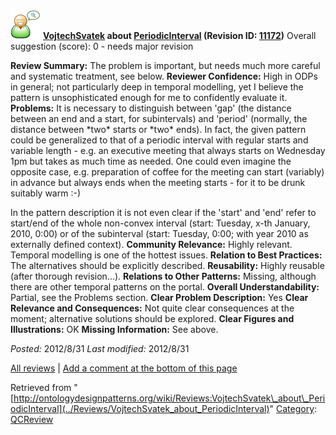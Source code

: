 [![](../images/thumb/2/29/Reviewer.png/48px-Reviewer.png)](../Image/Reviewer.png "Reviewer.png")
__[VojtechSvatek](../User/VojtechSvatek "User:VojtechSvatek") about [PeriodicInterval](../Submissions/PeriodicInterval "Submissions:PeriodicInterval") (Revision ID: [11172](../Submissions/PeriodicInterval@oldid=11172 "http://ontologydesignpatterns.org/wiki/Submissions:PeriodicInterval?oldid=11172"))__
Overall suggestion (score): 0 - needs major revision




 __Review Summary:__ The problem is important, but needs much more careful and systematic treatment, see below.
__Reviewer Confidence:__ High in ODPs in general; not particularly deep in temporal modelling, yet I believe the pattern is unsophisticated enough for me to confidently evaluate it.
__Problems:__ It is necessary to distinguish between 'gap' (the distance between an end and a start, for subintervals) and 'period' (normally, the distance between \*two\* starts or \*two\* ends). 
In fact, the given pattern could be generalized to that of a periodic interval with regular starts and variable length - e.g. an executive meeting that always starts on Wednesday 1pm but takes as much time as needed. One could even imagine the opposite case, e.g. preparation of coffee for the meeting can start (variably) in advance but always ends when the meeting starts - for it to be drunk suitably warm :-)



In the pattern description it is not even clear if the 'start' and 'end' refer to start/end of the whole non-convex interval (start: Tuesday, x-th January, 2010, 0:00) or of the subinterval (start: Tuesday, 0:00; with year 2010 as externally defined context).
__Community Relevance:__ Highly relevant. Temporal modelling is one of the hottest issues.
__Relation to Best Practices:__ The alternatives should be explicitly described.
__Reusability:__ Highly reusable (after thorough revision...).
__Relations to Other Patterns:__ Missing, although there are other temporal patterns on the portal.
__Overall Understandability:__ Partial, see the Problems section.
__Clear Problem Description:__ Yes
__Clear Relevance and Consequences:__ Not quite clear consequences at the moment; alternative solutions should be explored.
__Clear Figures and Illustrations:__ OK
__Missing Information:__ See above.

_Posted:_ 2012/8/31 _Last modified:_ 2012/8/31



[All reviews](../Reviews/Main "Reviews:Main") | [Add a comment at the bottom of this page](index.php@title=Odp%253AAdd_comment&target=../Reviews/VojtechSvatek_about_PeriodicInterval#New_comment "http://ontologydesignpatterns.org/wiki/index.php?title=Odp:Add_comment&target=Reviews:VojtechSvatek_about_PeriodicInterval#New_comment")


Retrieved from "[http://ontologydesignpatterns.org/wiki/Reviews:VojtechSvatek\_about\_PeriodicInterval](../Reviews/VojtechSvatek_about_PeriodicInterval)"
 [Category](http://ontologydesignpatterns.org/wiki/Special:Categories "Special:Categories"): [QCReview](../Category/QCReview "Category:QCReview")